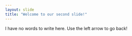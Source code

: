 ```yaml
---
layout: slide
title: "Welcome to our second slide!"
---
```

I have no words to write here.
Use the left arrow to go back!
